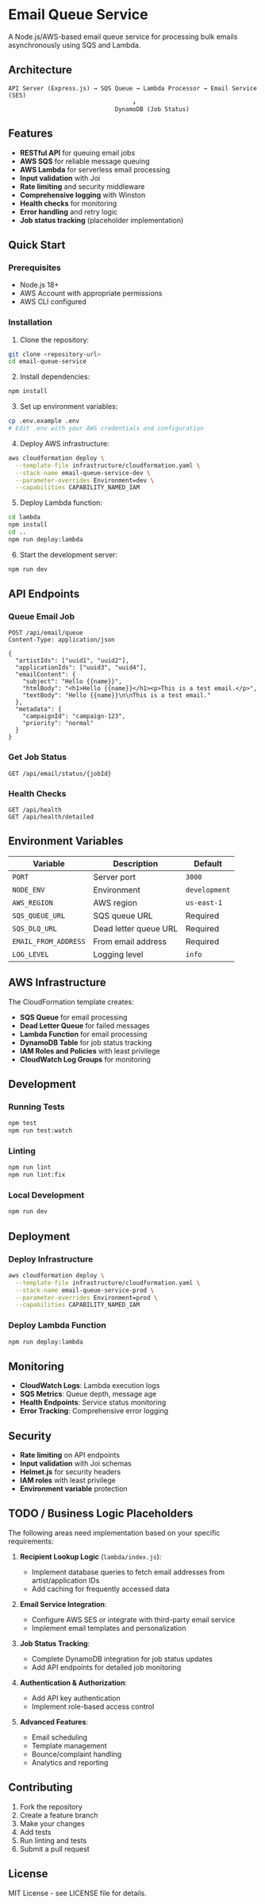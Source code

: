 # Email Queue Service

A Node.js/AWS-based email queue service for processing bulk emails asynchronously using SQS and Lambda.

## Architecture

```
API Server (Express.js) → SQS Queue → Lambda Processor → Email Service (SES)
                                   ↓
                              DynamoDB (Job Status)
```

## Features

- **RESTful API** for queuing email jobs
- **AWS SQS** for reliable message queuing
- **AWS Lambda** for serverless email processing
- **Input validation** with Joi
- **Rate limiting** and security middleware
- **Comprehensive logging** with Winston
- **Health checks** for monitoring
- **Error handling** and retry logic
- **Job status tracking** (placeholder implementation)

## Quick Start

### Prerequisites

- Node.js 18+
- AWS Account with appropriate permissions
- AWS CLI configured

### Installation

1. Clone the repository:
```bash
git clone <repository-url>
cd email-queue-service
```

2. Install dependencies:
```bash
npm install
```

3. Set up environment variables:
```bash
cp .env.example .env
# Edit .env with your AWS credentials and configuration
```

4. Deploy AWS infrastructure:
```bash
aws cloudformation deploy \
  --template-file infrastructure/cloudformation.yaml \
  --stack-name email-queue-service-dev \
  --parameter-overrides Environment=dev \
  --capabilities CAPABILITY_NAMED_IAM
```

5. Deploy Lambda function:
```bash
cd lambda
npm install
cd ..
npm run deploy:lambda
```

6. Start the development server:
```bash
npm run dev
```

## API Endpoints

### Queue Email Job
```http
POST /api/email/queue
Content-Type: application/json

{
  "artistIds": ["uuid1", "uuid2"],
  "applicationIds": ["uuid3", "uuid4"],
  "emailContent": {
    "subject": "Hello {{name}}",
    "htmlBody": "<h1>Hello {{name}}</h1><p>This is a test email.</p>",
    "textBody": "Hello {{name}}\n\nThis is a test email."
  },
  "metadata": {
    "campaignId": "campaign-123",
    "priority": "normal"
  }
}
```

### Get Job Status
```http
GET /api/email/status/{jobId}
```

### Health Checks
```http
GET /api/health
GET /api/health/detailed
```

## Environment Variables

| Variable | Description | Default |
|----------|-------------|---------|
| `PORT` | Server port | `3000` |
| `NODE_ENV` | Environment | `development` |
| `AWS_REGION` | AWS region | `us-east-1` |
| `SQS_QUEUE_URL` | SQS queue URL | Required |
| `SQS_DLQ_URL` | Dead letter queue URL | Required |
| `EMAIL_FROM_ADDRESS` | From email address | Required |
| `LOG_LEVEL` | Logging level | `info` |

## AWS Infrastructure

The CloudFormation template creates:

- **SQS Queue** for email processing
- **Dead Letter Queue** for failed messages
- **Lambda Function** for email processing
- **DynamoDB Table** for job status tracking
- **IAM Roles and Policies** with least privilege
- **CloudWatch Log Groups** for monitoring

## Development

### Running Tests
```bash
npm test
npm run test:watch
```

### Linting
```bash
npm run lint
npm run lint:fix
```

### Local Development
```bash
npm run dev
```

## Deployment

### Deploy Infrastructure
```bash
aws cloudformation deploy \
  --template-file infrastructure/cloudformation.yaml \
  --stack-name email-queue-service-prod \
  --parameter-overrides Environment=prod \
  --capabilities CAPABILITY_NAMED_IAM
```

### Deploy Lambda Function
```bash
npm run deploy:lambda
```

## Monitoring

- **CloudWatch Logs**: Lambda execution logs
- **SQS Metrics**: Queue depth, message age
- **Health Endpoints**: Service status monitoring
- **Error Tracking**: Comprehensive error logging

## Security

- **Rate limiting** on API endpoints
- **Input validation** with Joi schemas
- **Helmet.js** for security headers
- **IAM roles** with least privilege
- **Environment variable** protection

## TODO / Business Logic Placeholders

The following areas need implementation based on your specific requirements:

1. **Recipient Lookup Logic** (`lambda/index.js`):
   - Implement database queries to fetch email addresses from artist/application IDs
   - Add caching for frequently accessed data

2. **Email Service Integration**:
   - Configure AWS SES or integrate with third-party email service
   - Implement email templates and personalization

3. **Job Status Tracking**:
   - Complete DynamoDB integration for job status updates
   - Add API endpoints for detailed job monitoring

4. **Authentication & Authorization**:
   - Add API key authentication
   - Implement role-based access control

5. **Advanced Features**:
   - Email scheduling
   - Template management
   - Bounce/complaint handling
   - Analytics and reporting

## Contributing

1. Fork the repository
2. Create a feature branch
3. Make your changes
4. Add tests
5. Run linting and tests
6. Submit a pull request

## License

MIT License - see LICENSE file for details.